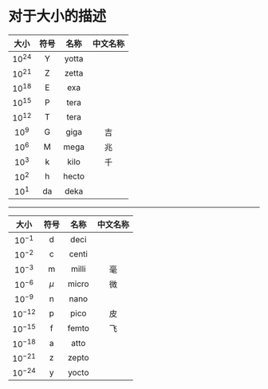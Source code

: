 # 对于大小的描述

|大小|符号|名称|中文名称|
|:----:|:----:|:----:|:----:|
|$10^{24}$|Y|yotta||
|$10^{21}$|Z|zetta||
|$10^{18}$|E|exa||
|$10^{15}$|P|tera||
|$10^{12}$|T|tera||
|$10^9$|G|giga|吉|
|$10^6$|M|mega|兆|
|$10^3$|k|kilo|千|
|$10^2$|h|hecto||
|$10^1$|da|deka||

- - - -

|大小|符号|名称|中文名称|
|:----:|:----:|:----:|:----:|
|$10^{-1}$|d|deci||
|$10^{-2}$|c|centi||
|$10^{-3}$|m|milli|毫|
|$10^{-6}$|$\mu$|micro|微|
|$10^{-9}$|n|nano||
|$10^{-12}$|p|pico|皮|
|$10^{-15}$|f|femto| 飞|
|$10^{-18}$|a|atto||
|$10^{-21}$|z|zepto||
|$10^{-24}$|y|yocto||

